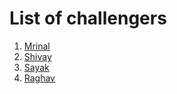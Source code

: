 # List of challengers

1. [Mrinal](https://github.com/mrinal1224)
2. [Shivay](https://github.com/shivaylamba)
3. [Sayak](https://github.com/Sayak-singha)
4. [Raghav](https://github.com/raghavdhingra)

